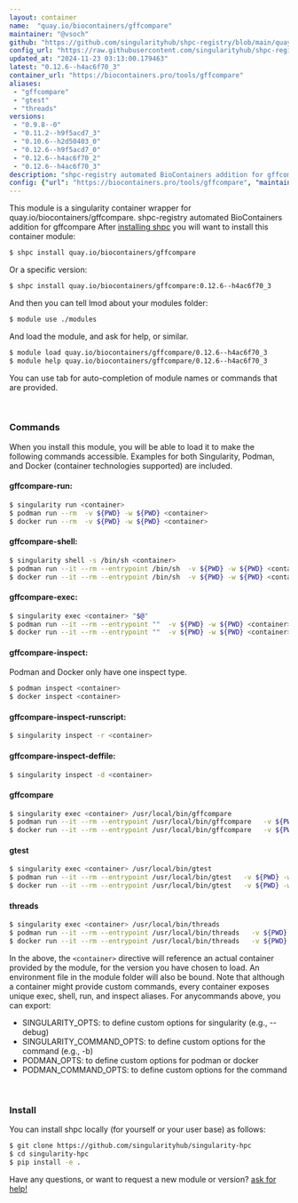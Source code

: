 ```yaml
---
layout: container
name:  "quay.io/biocontainers/gffcompare"
maintainer: "@vsoch"
github: "https://github.com/singularityhub/shpc-registry/blob/main/quay.io/biocontainers/gffcompare/container.yaml"
config_url: "https://raw.githubusercontent.com/singularityhub/shpc-registry/main/quay.io/biocontainers/gffcompare/container.yaml"
updated_at: "2024-11-23 03:13:00.179463"
latest: "0.12.6--h4ac6f70_3"
container_url: "https://biocontainers.pro/tools/gffcompare"
aliases:
 - "gffcompare"
 - "gtest"
 - "threads"
versions:
 - "0.9.8--0"
 - "0.11.2--h9f5acd7_3"
 - "0.10.6--h2d50403_0"
 - "0.12.6--h9f5acd7_0"
 - "0.12.6--h4ac6f70_2"
 - "0.12.6--h4ac6f70_3"
description: "shpc-registry automated BioContainers addition for gffcompare"
config: {"url": "https://biocontainers.pro/tools/gffcompare", "maintainer": "@vsoch", "description": "shpc-registry automated BioContainers addition for gffcompare", "latest": {"0.12.6--h4ac6f70_3": "sha256:4caa8eccf22c993fcba7751ebf663ca6dee51d312ad4d07157e384e046226813"}, "tags": {"0.9.8--0": "sha256:a6a18b3c730d6cf35c771bd06de1c9d03948ae0c94aa8c65635defb88bb41e80", "0.11.2--h9f5acd7_3": "sha256:ca2d1a6c3f3aee5e98f8f768bccba01fc84d94f3880d361ca1420f3a1845929b", "0.10.6--h2d50403_0": "sha256:c7597381b4526fe3ab92a161b50b04685904963b45b0ae0a5b697c064b5586bb", "0.12.6--h9f5acd7_0": "sha256:2bfdd5acf41876fd3d26809c5af7a5e4bd704699c92508409db821c7441475e0", "0.12.6--h4ac6f70_2": "sha256:efa1f3228c6df51473f9d2b16289fc4acb8f4355e3de5530fd149165212b85b7", "0.12.6--h4ac6f70_3": "sha256:4caa8eccf22c993fcba7751ebf663ca6dee51d312ad4d07157e384e046226813"}, "docker": "quay.io/biocontainers/gffcompare", "aliases": {"gffcompare": "/usr/local/bin/gffcompare", "gtest": "/usr/local/bin/gtest", "threads": "/usr/local/bin/threads"}}
---
```


This module is a singularity container wrapper for quay.io/biocontainers/gffcompare.
shpc-registry automated BioContainers addition for gffcompare
After [installing shpc](#install) you will want to install this container module:


```bash
$ shpc install quay.io/biocontainers/gffcompare
```

Or a specific version:

```bash
$ shpc install quay.io/biocontainers/gffcompare:0.12.6--h4ac6f70_3
```

And then you can tell lmod about your modules folder:

```bash
$ module use ./modules
```

And load the module, and ask for help, or similar.

```bash
$ module load quay.io/biocontainers/gffcompare/0.12.6--h4ac6f70_3
$ module help quay.io/biocontainers/gffcompare/0.12.6--h4ac6f70_3
```

You can use tab for auto-completion of module names or commands that are provided.

<br>

### Commands

When you install this module, you will be able to load it to make the following commands accessible.
Examples for both Singularity, Podman, and Docker (container technologies supported) are included.

#### gffcompare-run:

```bash
$ singularity run <container>
$ podman run --rm  -v ${PWD} -w ${PWD} <container>
$ docker run --rm  -v ${PWD} -w ${PWD} <container>
```

#### gffcompare-shell:

```bash
$ singularity shell -s /bin/sh <container>
$ podman run --it --rm --entrypoint /bin/sh  -v ${PWD} -w ${PWD} <container>
$ docker run --it --rm --entrypoint /bin/sh  -v ${PWD} -w ${PWD} <container>
```

#### gffcompare-exec:

```bash
$ singularity exec <container> "$@"
$ podman run --it --rm --entrypoint ""  -v ${PWD} -w ${PWD} <container> "$@"
$ docker run --it --rm --entrypoint ""  -v ${PWD} -w ${PWD} <container> "$@"
```

#### gffcompare-inspect:

Podman and Docker only have one inspect type.

```bash
$ podman inspect <container>
$ docker inspect <container>
```

#### gffcompare-inspect-runscript:

```bash
$ singularity inspect -r <container>
```

#### gffcompare-inspect-deffile:

```bash
$ singularity inspect -d <container>
```


#### gffcompare

```bash
$ singularity exec <container> /usr/local/bin/gffcompare
$ podman run --it --rm --entrypoint /usr/local/bin/gffcompare   -v ${PWD} -w ${PWD} <container> -c " $@"
$ docker run --it --rm --entrypoint /usr/local/bin/gffcompare   -v ${PWD} -w ${PWD} <container> -c " $@"
```


#### gtest

```bash
$ singularity exec <container> /usr/local/bin/gtest
$ podman run --it --rm --entrypoint /usr/local/bin/gtest   -v ${PWD} -w ${PWD} <container> -c " $@"
$ docker run --it --rm --entrypoint /usr/local/bin/gtest   -v ${PWD} -w ${PWD} <container> -c " $@"
```


#### threads

```bash
$ singularity exec <container> /usr/local/bin/threads
$ podman run --it --rm --entrypoint /usr/local/bin/threads   -v ${PWD} -w ${PWD} <container> -c " $@"
$ docker run --it --rm --entrypoint /usr/local/bin/threads   -v ${PWD} -w ${PWD} <container> -c " $@"
```



In the above, the `<container>` directive will reference an actual container provided
by the module, for the version you have chosen to load. An environment file in the
module folder will also be bound. Note that although a container
might provide custom commands, every container exposes unique exec, shell, run, and
inspect aliases. For anycommands above, you can export:

 - SINGULARITY_OPTS: to define custom options for singularity (e.g., --debug)
 - SINGULARITY_COMMAND_OPTS: to define custom options for the command (e.g., -b)
 - PODMAN_OPTS: to define custom options for podman or docker
 - PODMAN_COMMAND_OPTS: to define custom options for the command

<br>

### Install

You can install shpc locally (for yourself or your user base) as follows:

```bash
$ git clone https://github.com/singularityhub/singularity-hpc
$ cd singularity-hpc
$ pip install -e .
```

Have any questions, or want to request a new module or version? [ask for help!](https://github.com/singularityhub/singularity-hpc/issues)